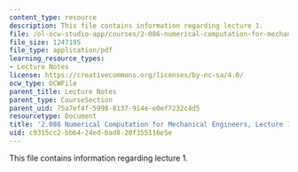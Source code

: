 ```yaml
---
content_type: resource
description: This file contains information regarding lecture 1.
file: /ol-ocw-studio-app/courses/2-086-numerical-computation-for-mechanical-engineers-spring-2013/c9315cc2bb6424edbad820f355116e5e_MIT2_086S13_lecture1.pdf
file_size: 1247195
file_type: application/pdf
learning_resource_types:
- Lecture Notes
license: https://creativecommons.org/licenses/by-nc-sa/4.0/
ocw_type: OCWFile
parent_title: Lecture Notes
parent_type: CourseSection
parent_uid: 75a7ef4f-5998-8137-914e-e0ef7232c4d5
resourcetype: Document
title: '2.086 Numerical Computation for Mechanical Engineers, Lecture 1: Interpolation'
uid: c9315cc2-bb64-24ed-bad8-20f355116e5e
---
```

This file contains information regarding lecture 1.
